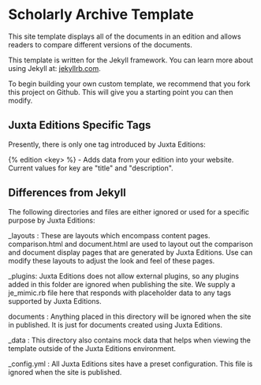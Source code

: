 Scholarly Archive Template
================================

This site template displays all of the documents in an edition and allows readers to compare different versions of the documents.

This template is written for the Jekyll framework. You can learn more about using Jekyll at: <a href="http://jekyllrb.com/" target="_blank">jekyllrb.com</a>.

To begin building your own custom template, we recommend that you fork this project on Github. This will give you a starting point you can then modify.


Juxta Editions Specific Tags
------------------------

Presently, there is only one tag introduced by Juxta Editions:


\{% edition \<key\> %\} - Adds data from your edition into your website. Current values for key are "title" and "description".


Differences from Jekyll
------------------------

The following directories and files are either ignored or used for a specific purpose by Juxta Editions:

_layouts : These are layouts which encompass content pages. comparison.html and document.html are used to layout out the comparison and document display pages that are generated by Juxta Editions. Use can modify these layouts to adjust the look and feel of these pages.

_plugins: Juxta Editions does not allow external plugins, so any plugins added in this folder are ignored when publishing the site. We supply a je_mimic.rb file here that responds with placeholder data to any tags supported by Juxta Editions.

documents : Anything placed in this directory will be ignored when the site in published. It is just for documents created using Juxta Editions.

_data : This directory also contains mock data that helps when viewing the template outside of the Juxta Editions environment.

_config.yml : All Juxta Editions sites have a preset configuration. This file is ignored when the site is published.
